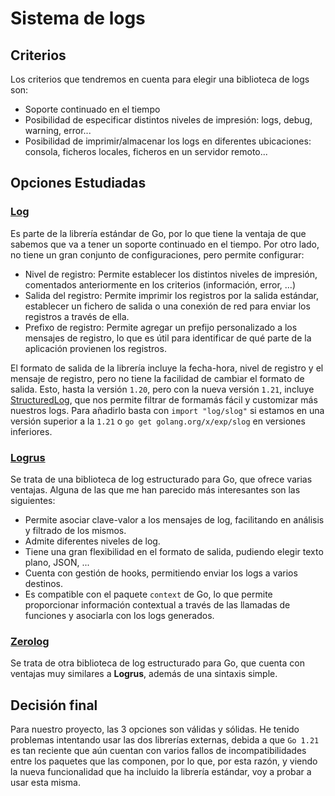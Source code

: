 # Sistema de logs

## Criterios

Los criterios que tendremos en cuenta para elegir una biblioteca de logs son:

- Soporte continuado en el tiempo
- Posibilidad de especificar distintos niveles de impresión: logs, debug, warning, error...
- Posibilidad de imprimir/almacenar los logs en diferentes ubicaciones: consola, ficheros locales, ficheros en un servidor remoto...

## Opciones Estudiadas

### [Log](https://pkg.go.dev/log)

Es parte de la librería estándar de Go, por lo que tiene la ventaja de que sabemos que va a tener un soporte continuado en el tiempo. Por otro lado, no tiene un gran conjunto de configuraciones, pero permite configurar:

- Nivel de registro: Permite establecer los distintos niveles de impresión, comentados anteriormente en los criterios (información, error, ...)
- Salida del registro: Permite imprimir los registros por la salida estándar, establecer un fichero de salida o una conexión de red para enviar los registros a través de ella.
- Prefixo de registro: Permite agregar un prefijo personalizado a los mensajes de registro, lo que es útil para identificar de qué parte de la aplicación provienen los registros.

El formato de salida de la librería incluye la fecha-hora, nivel de registro y el mensaje de registro, pero no tiene la facilidad de cambiar el formato de salida. Esto, hasta la versión `1.20`, pero con la nueva versión `1.21`, incluye [StructuredLog](https://go.dev/blog/slog), que nos permite filtrar de formamás fácil y customizar más nuestros logs. Para añadirlo basta con `import "log/slog"` si estamos en una versión superior a la `1.21` o `go get golang.org/x/exp/slog` en versiones inferiores.

### [Logrus](https://pkg.go.dev/github.com/sirupsen/logrus)

Se trata de una biblioteca de log estructurado para Go, que ofrece varias ventajas. Alguna de las que me han parecido más interesantes son las siguientes:

- Permite asociar clave-valor a los mensajes de log, facilitando en análisis y filtrado de los mismos.
- Admite diferentes niveles de log.
- Tiene una gran flexibilidad en el formato de salida, pudiendo elegir texto plano, JSON, ...
- Cuenta con gestión de hooks, permitiendo enviar los logs a varios destinos.
- Es compatible con el paquete `context` de Go, lo que permite proporcionar información contextual a través de las llamadas de funciones y asociarla con los logs generados.

### [Zerolog](https://pkg.go.dev/github.com/rs/zerolog)

Se trata de otra biblioteca de log estructurado para Go, que cuenta con ventajas muy similares a **Logrus**, además de una sintaxis simple.

## Decisión final

Para nuestro proyecto, las 3 opciones son válidas y sólidas. He tenido problemas intentando usar las dos librerías externas, debida a que `Go 1.21` es tan reciente que aún cuentan con varios fallos de incompatibilidades entre los paquetes que las componen, por lo que, por esta razón, y viendo la nueva funcionalidad que ha incluido la librería estándar, voy a probar a usar esta misma.
